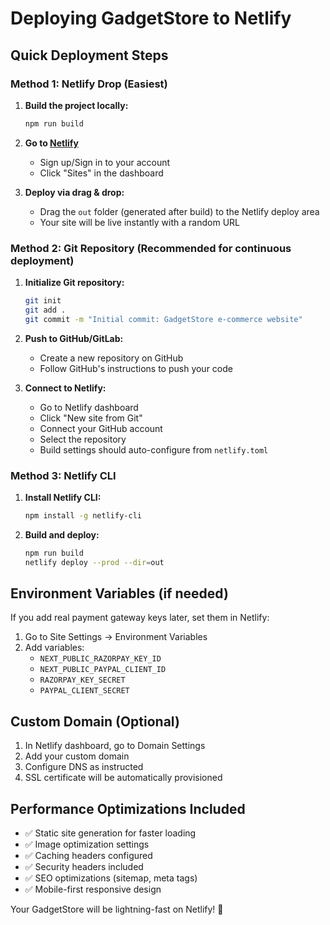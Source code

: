 # Deploying GadgetStore to Netlify

## Quick Deployment Steps

### Method 1: Netlify Drop (Easiest)

1. **Build the project locally:**
   ```bash
   npm run build
   ```

2. **Go to [Netlify](https://www.netlify.com/)**
   - Sign up/Sign in to your account
   - Click "Sites" in the dashboard

3. **Deploy via drag & drop:**
   - Drag the `out` folder (generated after build) to the Netlify deploy area
   - Your site will be live instantly with a random URL

### Method 2: Git Repository (Recommended for continuous deployment)

1. **Initialize Git repository:**
   ```bash
   git init
   git add .
   git commit -m "Initial commit: GadgetStore e-commerce website"
   ```

2. **Push to GitHub/GitLab:**
   - Create a new repository on GitHub
   - Follow GitHub's instructions to push your code

3. **Connect to Netlify:**
   - Go to Netlify dashboard
   - Click "New site from Git"
   - Connect your GitHub account
   - Select the repository
   - Build settings should auto-configure from `netlify.toml`

### Method 3: Netlify CLI

1. **Install Netlify CLI:**
   ```bash
   npm install -g netlify-cli
   ```

2. **Build and deploy:**
   ```bash
   npm run build
   netlify deploy --prod --dir=out
   ```

## Environment Variables (if needed)

If you add real payment gateway keys later, set them in Netlify:

1. Go to Site Settings → Environment Variables
2. Add variables:
   - `NEXT_PUBLIC_RAZORPAY_KEY_ID`
   - `NEXT_PUBLIC_PAYPAL_CLIENT_ID`
   - `RAZORPAY_KEY_SECRET`
   - `PAYPAL_CLIENT_SECRET`

## Custom Domain (Optional)

1. In Netlify dashboard, go to Domain Settings
2. Add your custom domain
3. Configure DNS as instructed
4. SSL certificate will be automatically provisioned

## Performance Optimizations Included

- ✅ Static site generation for faster loading
- ✅ Image optimization settings
- ✅ Caching headers configured
- ✅ Security headers included
- ✅ SEO optimizations (sitemap, meta tags)
- ✅ Mobile-first responsive design

Your GadgetStore will be lightning-fast on Netlify! 🚀